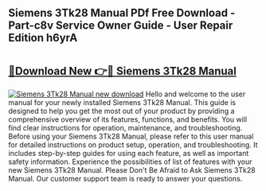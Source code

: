 ## Siemens 3Tk28 Manual PDf Free Download - Part-c8v Service Owner Guide - User Repair Edition h6yrA

# <h2><a href="http://cf14793.oget.top/?id=Siemens+3Tk28+Manual">🔗Download New 👉🔴 Siemens 3Tk28 Manual</a></h2>

[![Siemens 3Tk28 Manual new download](https://i.imgur.com/5g1atiW.png)](http://cf14793.oget.top/?id=Siemens+3Tk28+Manual)
Hello and welcome to the user manual for your newly installed Siemens 3Tk28 Manual. This guide is designed to help you get the most out of your product by providing a comprehensive overview of its features, functions, and benefits. You will find clear instructions for operation, maintenance, and troubleshooting. Before using your Siemens 3Tk28 Manual, please refer to this user manual for detailed instructions on product setup, operation, and troubleshooting. It includes step-by-step guides for using each feature, as well as important safety information. Experience the possibilities of list of features with your new Siemens 3Tk28 Manual. Please Don't Be Afraid to Ask Siemens 3Tk28 Manual. Our customer support team is ready to answer your questions.
